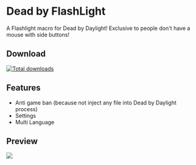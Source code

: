 # Dead by FlashLight
 A Flashlight macro for Dead by Daylight! Exclusive to people don't have a mouse with side buttons!
 
 ## Download
[![Total downloads](https://img.shields.io/github/downloads/medronic/dead-by-flashlight/total.svg?label=Downloads&logo=github&cacheSeconds=600)](https://github.com/Medronic/Dead-by-FlashLight/releases/latest)

## Features
* Anti game ban (because not inject any file into Dead by Daylight process)
* Settings
* Multi Language

## Preview

![](https://i.imgur.com/h38pWha.gif)
